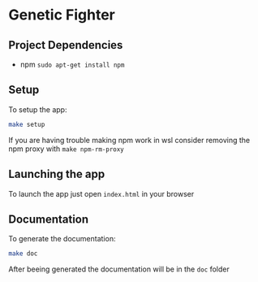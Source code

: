 # Genetic Fighter

## Project Dependencies

* npm `sudo apt-get install npm`

## Setup

To setup the app:
```sh
make setup
```

If you are having trouble making npm work in wsl consider removing the npm proxy with `make npm-rm-proxy`

## Launching the app

To launch the app just open `index.html` in your browser

## Documentation

To generate the documentation:
```sh
make doc
```

After beeing generated the documentation will be in the `doc` folder
